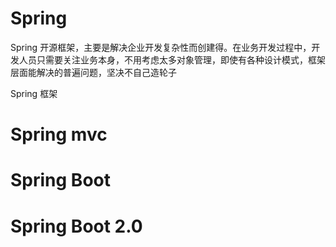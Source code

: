 # Spring
Spring 开源框架，主要是解决企业开发复杂性而创建得。在业务开发过程中，开发人员只需要关注业务本身，不用考虑太多对象管理，即使有各种设计模式，框架层面能解决的普遍问题，坚决不自己造轮子

Spring 框架


# Spring mvc


# Spring Boot


# Spring Boot 2.0